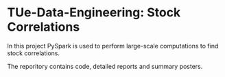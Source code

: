 # TUe-Data-Engineering: Stock Correlations

In this project PySpark is used to perform large-scale computations to find 
stock correlations. 

The reporitory contains code, detailed reports and summary posters. 

